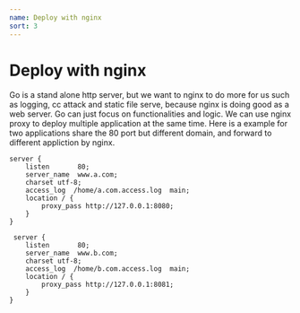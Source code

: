 ```yaml
---
name: Deploy with nginx
sort: 3
---
```


# Deploy with nginx
Go is a stand alone http server, but we want to nginx to do more for us such as logging, cc attack and static file serve, because nginx is doing good as a web server. Go can just focus on functionalities and logic. We can use nginx proxy to deploy multiple application at the same time. Here is a example for two applications share the 80 port but different domain, and forward to different appliction by nginx.

```
server {
    listen       80;
    server_name  www.a.com;
    charset utf-8;
    access_log  /home/a.com.access.log  main;
    location / {
        proxy_pass http://127.0.0.1:8080;
    }
}

 server {
    listen       80;
    server_name  www.b.com;
    charset utf-8;
    access_log  /home/b.com.access.log  main;
    location / {
        proxy_pass http://127.0.0.1:8081;
    }
}
```
